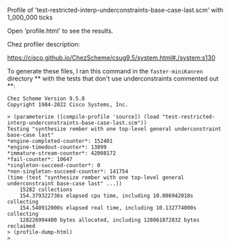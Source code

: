 Profile of 'test-restricted-interp-underconstraints-base-case-last.scm' with 1_000_000 ticks

Open 'profile.html' to see the results.

Chez profiler description:

https://cisco.github.io/ChezScheme/csug9.5/system.html#./system:s130

To generate these files, I ran this command in the `faster-miniKanren` directory ** with the tests that don't use underconstraints commented out **:

```
Chez Scheme Version 9.5.8
Copyright 1984-2022 Cisco Systems, Inc.

> (parameterize ([compile-profile 'source]) (load "test-restricted-interp-underconstraints-base-case-last.scm"))
Testing "synthesize rember with one top-level general underconstraint base-case last"
*engine-completed-counter*: 152401
*engine-timedout-counter*: 13899
*immature-stream-counter*: 42008172
*fail-counter*: 10647
*singleton-succeed-counter*: 0
*non-singleton-succeed-counter*: 141754
(time (test "synthesize rember with one top-level general underconstraint base-case last" ...))
    15282 collections
    154.379322736s elapsed cpu time, including 10.086942018s collecting
    154.540912000s elapsed real time, including 10.132774000s collecting
    128226994400 bytes allocated, including 128061872832 bytes reclaimed
> (profile-dump-html) 
>
```